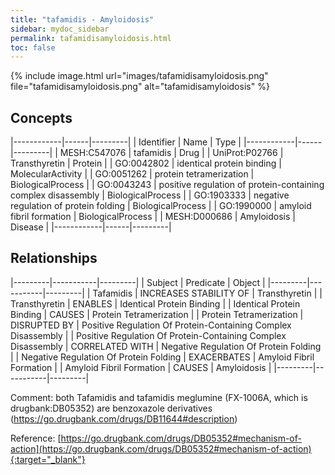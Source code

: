 ```yaml
---
title: "tafamidis - Amyloidosis"
sidebar: mydoc_sidebar
permalink: tafamidisamyloidosis.html
toc: false 
---
```


{% include image.html url="images/tafamidisamyloidosis.png" file="tafamidisamyloidosis.png" alt="tafamidisamyloidosis" %}

## Concepts

|------------|------|---------|
| Identifier | Name | Type    |
|------------|------|---------|
| MESH:C547076 | tafamidis | Drug |
| UniProt:P02766 | Transthyretin | Protein |
| GO:0042802 | identical protein binding | MolecularActivity |
| GO:0051262 | protein tetramerization | BiologicalProcess |
| GO:0043243 | positive regulation of protein-containing complex disassembly | BiologicalProcess |
| GO:1903333 | negative regulation of protein folding | BiologicalProcess |
| GO:1990000 | amyloid fibril formation | BiologicalProcess |
| MESH:D000686 | Amyloidosis | Disease |
|------------|------|---------|

## Relationships

|---------|-----------|---------|
| Subject | Predicate | Object  |
|---------|-----------|---------|
| Tafamidis | INCREASES STABILITY OF | Transthyretin |
| Transthyretin | ENABLES | Identical Protein Binding |
| Identical Protein Binding | CAUSES | Protein Tetramerization |
| Protein Tetramerization | DISRUPTED BY | Positive Regulation Of Protein-Containing Complex Disassembly |
| Positive Regulation Of Protein-Containing Complex Disassembly | CORRELATED WITH | Negative Regulation Of Protein Folding |
| Negative Regulation Of Protein Folding | EXACERBATES | Amyloid Fibril Formation |
| Amyloid Fibril Formation | CAUSES | Amyloidosis |
|---------|-----------|---------|

Comment: both Tafamidis and tafamidis meglumine (FX-1006A, which is drugbank:DB05352) are benzoxazole derivatives (https://go.drugbank.com/drugs/DB11644#description)

Reference: [https://go.drugbank.com/drugs/DB05352#mechanism-of-action](https://go.drugbank.com/drugs/DB05352#mechanism-of-action){:target="_blank"}